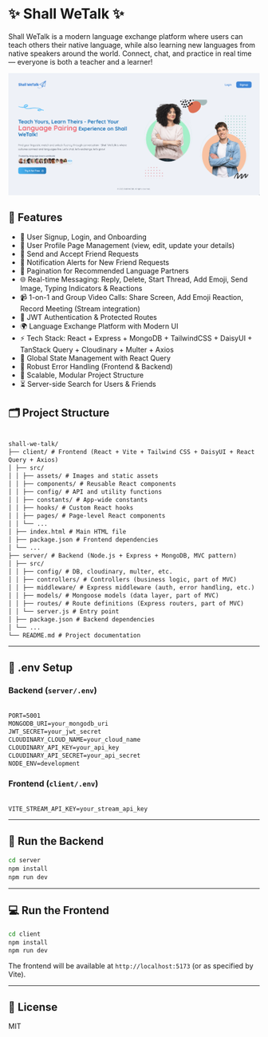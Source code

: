 # ✨ Shall WeTalk ✨

Shall WeTalk is a modern language exchange platform where users can teach others their native language, while also learning new languages from native speakers around the world. Connect, chat, and practice in real time — everyone is both a teacher and a learner!

![alt text](client/src/assets/image-1.png)

## 🚀 Features

- 📝 User Signup, Login, and Onboarding
- 👤 User Profile Page Management (view, edit, update your details)
- 🤝 Send and Accept Friend Requests
- 🔔 Notification Alerts for New Friend Requests
- 🔋 Pagination for Recommended Language Partners
- 🌐 Real-time Messaging: Reply, Delete, Start Thread, Add Emoji, Send Image, Typing Indicators & Reactions
- 📹 1-on-1 and Group Video Calls: Share Screen, Add Emoji Reaction, Record Meeting (Stream integration)
- 🔐 JWT Authentication & Protected Routes
- 🌍 Language Exchange Platform with Modern UI
- ⚡ Tech Stack: React + Express + MongoDB + TailwindCSS + DaisyUI + TanStack Query + Cloudinary + Multer + Axios
- 🧠 Global State Management with React Query
- 🚨 Robust Error Handling (Frontend & Backend)
- 🎯 Scalable, Modular Project Structure
- ⏳ Server-side Search for Users & Friends

## 🗂️ Project Structure

```

shall-we-talk/
├── client/ # Frontend (React + Vite + Tailwind CSS + DaisyUI + React Query + Axios)
│ ├── src/
│ │ ├── assets/ # Images and static assets
│ │ ├── components/ # Reusable React components
│ │ ├── config/ # API and utility functions
│ │ ├── constants/ # App-wide constants
│ │ ├── hooks/ # Custom React hooks
│ │ ├── pages/ # Page-level React components
│ │ └── ...
│ ├── index.html # Main HTML file
│ ├── package.json # Frontend dependencies
│ └── ...
├── server/ # Backend (Node.js + Express + MongoDB, MVC pattern)
│ ├── src/
│ │ ├── config/ # DB, cloudinary, multer, etc.
│ │ ├── controllers/ # Controllers (business logic, part of MVC)
│ │ ├── middleware/ # Express middleware (auth, error handling, etc.)
│ │ ├── models/ # Mongoose models (data layer, part of MVC)
│ │ ├── routes/ # Route definitions (Express routers, part of MVC)
│ │ └── server.js # Entry point
│ ├── package.json # Backend dependencies
│ └── ...
└── README.md # Project documentation

```

---

## 🧪 .env Setup

### Backend (`server/.env`)

```

PORT=5001
MONGODB_URI=your_mongodb_uri
JWT_SECRET=your_jwt_secret
CLOUDINARY_CLOUD_NAME=your_cloud_name
CLOUDINARY_API_KEY=your_api_key
CLOUDINARY_API_SECRET=your_api_secret
NODE_ENV=development

```

### Frontend (`client/.env`)

```

VITE_STREAM_API_KEY=your_stream_api_key

```

---

## 🔧 Run the Backend

```bash
cd server
npm install
npm run dev
```

---

## 💻 Run the Frontend

```bash
cd client
npm install
npm run dev
```

The frontend will be available at `http://localhost:5173` (or as specified by Vite).

---

## 📄 License

MIT
